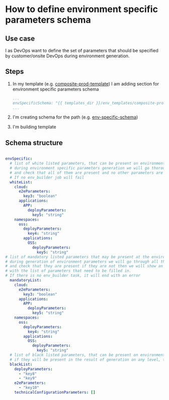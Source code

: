 # How to define environment specific parameters schema

## Use case

I as DevOps want to define the set of parameters that should be specified by customer/onsite DevOps during environment generation.

## Steps

1. In my template (e.g. [composite-prod-template](/docs/samples/templates/env_templates/composite-prod.yaml)) I am adding section for environment specific parameters schema

    ```yaml
    ...
    envSpecificSchema: "{{ templates_dir }}/env_templates/composite-prod/env-specific-schema.yml"
    ...
    ```

2. I'm creating schema for the path (e.g. [env-specific-schema](/docs/samples/templates/env_templates/composite/env-specific-schema.yml))

3. I'm building template

## Schema structure

```yaml

envSpecific:
  # list of white listed parameters, that can be present on environment specific level
  # during environment specific parameters generation we will go thorough parameters 
  # and check that all of them are present and no other parameters are present. 
  # If no env_builder job will fail
  whiteList:
    cloud:
      e2eParameters:
        key3: "boolean"
      applications:
        APP:
          deployParameters: 
            key5: "string"
    namespaces:
      oss:
        deployParameters: 
          key4: "string"
        applications:
          OSS:
            deployParameters: 
              key5: "string"
# list of mandatory listed parameters that may be present at the environment level
# during generation of environment parameters we will go through all the parameters
# and check that they are present if they are not then we will show an error 
# with the list of parameters that need to be filled in.
# If there is no env_builder task, it will end with an error
  mandatoryList:
    cloud:
      e2eParameters:
        key3: "boolean"
      applications:
        APP:
          deployParameters: 
            key5: "string"
    namespaces:
      oss:
        deployParameters: 
          key4: "string"
        applications:
          OSS:
            deployParameters: 
              key5: "string"
  # list of black listed parameters, that can be present on environment specific level
  # if they will be present in the result of generation on any level, than env_builder job will fail
  blackList:
    deployParameters:
      - "key8"
      - "key9"
    e2eParameters:
      - "key10"
    technicalConfigurationParameters: []
```
